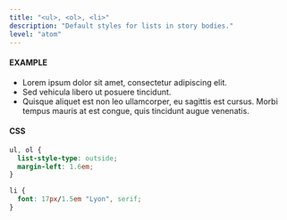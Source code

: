 ```yaml
---
title: "<ul>, <ol>, <li>"
description: "Default styles for lists in story bodies."
level: "atom"
---
```


#### EXAMPLE
<div class="example">
  <ul>
    <li>Lorem ipsum dolor sit amet, consectetur adipiscing elit.</li>
    <li>Sed vehicula libero ut posuere tincidunt.</li>
    <li>Quisque aliquet est non leo ullamcorper, eu sagittis est cursus. Morbi tempus mauris at est congue, quis tincidunt augue venenatis.</li>
  </ul>
</div>

#### CSS
```css
ul, ol {
  list-style-type: outside;
  margin-left: 1.6em;
}

li {
  font: 17px/1.5em "Lyon", serif;
}
```

